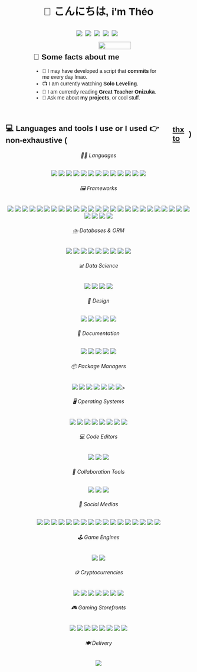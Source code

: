 <h1 style='font-family: "Bricolage Grotesque", sans-serif; display:flex;justify-content:center;'>👋 こんにちは, i'm Théo</h1>
<link rel="preconnect" href="https://fonts.googleapis.com">
<link rel="preconnect" href="https://fonts.gstatic.com" crossorigin>
<link href="https://fonts.googleapis.com/css2?family=Bricolage+Grotesque:opsz,wght@12..96,200..800&display=swap" rel="stylesheet">
<div style='padding:1em; display:flex;justify-content:center;'>
    <a href="https://theobiet.dev">
        <img src="https://img.shields.io/badge/Portfolio-6C5CFF?logo=arc&logoColor=FCBFBD" />
    </a>&nbsp;&nbsp;
        <a href="mailto:dev.theobiet@gmail.com">
        <img src="https://img.shields.io/badge/Gmail-D14836?logo=gmail&logoColor=white" />
    </a>&nbsp;&nbsp;
        <a href="https://discordapp.com/users/632611245295534083">
        <img src="https://img.shields.io/badge/Discord-7289DA?logo=discord&logoColor=white" />
    </a>&nbsp;&nbsp;
    <a href="https://twitter.com/DavDav_js">
        <img src="https://img.shields.io/badge/X (Twitter)-000?logo=x&logoColor=white" />
    </a>&nbsp;&nbsp;
    <a href="https://open.spotify.com/user/mptvoff622!">
        <img src="https://img.shields.io/badge/Spotify-1ED760?logo=spotify&logoColor=white" />
    </a>&nbsp;&nbsp;</div>

<div style='font-family: "Bricolage Grotesque", sans-serif; display:flex;justify-content:space-around;align-items:center;'>
    <div style="width:70%">
          <img style="width:50%" align='right' src="https://media3.giphy.com/media/v1.Y2lkPTc5MGI3NjExcXd2eDhxdDlsMW1pdzNhd3ZndXgzbHo0d3ZlMTRjaHppMTg2dm0zZiZlcD12MV9pbnRlcm5hbF9naWZfYnlfaWQmY3Q9Zw/FCa6hZaIkSLqHZB2rO/giphy.gif" />
        <h2 style='font-family: "Bricolage Grotesque", sans-serif; display:flex;align-items:center;'>🚀 Some facts about me</h2>
        <ul>
            <li>🧠 I may have developed a script that <b>commits</b> for me every day lmao.</b></li>
            <li>📺 I am currently watching <b>Solo Leveling</b>.</li>
            <li>📖 I am currently reading <b>Great Teacher Onizuka</b>.</li>
            <li>💬 Ask me about <strong>my projects</strong>, or cool stuff.</li>
        </ul>
    </div>
</div>
<br>
<h2 style='font-family: "Bricolage Grotesque", sans-serif; display:flex;align-items:center;'>
💻 Languages and tools I use or I used 👉 non-exhaustive (<a href="https://github.com/inttter/md-badges?tab=readme-ov-file">thx to</a>)
</h2>
<div align='center'>
        <h6>🧑‍💻 Languages</h6>
        <img src="https://img.shields.io/badge/Bash-4EAA25?logo=gnubash&logoColor=fff" />
        <img src="https://img.shields.io/badge/CSS-1572B6?logo=css3&logoColor=fff" />
        <img src="https://img.shields.io/badge/HTML-%23E34F26.svg?logo=html5&logoColor=white" />
        <img src="https://img.shields.io/badge/JavaScript-F7DF1E?logo=javascript&logoColor=000" />
        <img src="https://img.shields.io/badge/JSON-000?logo=json&logoColor=fff" />
        <img src="https://img.shields.io/badge/Lua-%232C2D72.svg?logo=lua&logoColor=white" />
        <img src="https://img.shields.io/badge/Markdown-%23000000.svg?logo=markdown&logoColor=white" />
        <img src="https://img.shields.io/badge/MDX-1B1F24?logo=mdx&logoColor=fff" />
        <img src="https://img.shields.io/badge/Python-3776AB?logo=python&logoColor=fff" />
        <img src="https://img.shields.io/badge/Sass-C69?logo=sass&logoColor=fff" />
        <img src="https://img.shields.io/badge/TypeScript-3178C6?logo=typescript&logoColor=fff" />
        <img src="https://img.shields.io/badge/XML-767C52?logo=xml&logoColor=fff" />
        <img src="https://img.shields.io/badge/YAML-CB171E?logo=yaml&logoColor=fff" />
        <br>
        <h6>🖼️ Frameworks</h6>
        <img src="https://img.shields.io/badge/Anaconda-44A833?logo=anaconda&logoColor=fff" />
        <img src="https://img.shields.io/badge/Angular-%23DD0031.svg?logo=angular&logoColor=white" />
        <img src="https://img.shields.io/badge/Cypress-69D3A7?logo=cypress&logoColor=fff" />
        <img src="https://img.shields.io/badge/Deno-000?logo=deno&logoColor=fff" />
        <img src="https://img.shields.io/badge/Django-%23092E20.svg?logo=django&logoColor=white" />
        <img src="https://img.shields.io/badge/Docker-2496ED?logo=docker&logoColor=fff" />
        <img src="https://img.shields.io/badge/Expo-000020?logo=expo&logoColor=fff" />
        <img src="https://img.shields.io/badge/Electron-2B2E3A?logo=electron&logoColor=fff" />
        <img src="https://img.shields.io/badge/Express.js-%23404d59.svg?logo=express&logoColor=%2361DAFB" />
        <img src="https://img.shields.io/badge/-Fastify-000000?style=flat&logo=fastify&logoColor=white" />
        <img src="https://img.shields.io/badge/FastAPI-009485.svg?logo=fastapi&logoColor=white" />
        <img src="https://img.shields.io/badge/Flask-000?logo=flask&logoColor=fff" />
        <img src="https://img.shields.io/badge/Jest-C21325?logo=jest&logoColor=fff" />
        <img src="https://img.shields.io/badge/Mocha-8D6748?logo=mocha&logoColor=fff" />
        <img src="https://img.shields.io/badge/Nest.js-%23E0234E.svg?logo=nestjs&logoColor=white" />
        <img src="https://img.shields.io/badge/Next.js-black?logo=next.js&logoColor=white" />
        <img src="https://img.shields.io/badge/Node.js-6DA55F?logo=node.js&logoColor=white" />
        <img src="https://img.shields.io/badge/Nuxt-002E3B?logo=nuxt&logoColor=#00DC82" />
        <img src="https://img.shields.io/badge/React-%2320232a.svg?logo=react&logoColor=%2361DAFB" />
        <img src="https://img.shields.io/badge/React_Native-%2320232a.svg?logo=react&logoColor=%2361DAFB" />
        <img src="https://img.shields.io/badge/React%20Query-FF4154?logo=reactquery&logoColor=fff" />
        <img src="https://img.shields.io/badge/React_Router-CA4245?logo=react-router&logoColor=white" />
        <img src="https://img.shields.io/badge/Redux-764ABC?logo=redux&logoColor=fff" />
        <img src="https://img.shields.io/badge/Sass-C69?logo=sass&logoColor=fff" />
        <img src="https://img.shields.io/badge/Selenium-43B02A?logo=selenium&logoColor=fff" />
        <img src="https://img.shields.io/badge/Tailwind%20CSS-%2338B2AC.svg?logo=tailwind-css&logoColor=white" />
        <img src="https://img.shields.io/badge/Three.js-000?logo=threedotjs&logoColor=fff" />
        <img src="https://img.shields.io/badge/Vite-646CFF?logo=vite&logoColor=fff" />
        <img src="https://img.shields.io/badge/Vue.js-4FC08D?logo=vuedotjs&logoColor=fff" />
        <br>
        <h6>⛈️ Databases & ORM</h6>
        <img src="https://img.shields.io/badge/MariaDB-003545?logo=mariadb&logoColor=white" />
        <img src="https://img.shields.io/badge/MongoDB-%234ea94b.svg?logo=mongodb&logoColor=white" />
        <img src="https://img.shields.io/badge/MySQL-4479A1?logo=mysql&logoColor=fff" />
        <img src="https://img.shields.io/badge/Postgres-%23316192.svg?logo=postgresql&logoColor=white" />
        <img src="https://img.shields.io/badge/Redis-%23DD0031.svg?logo=redis&logoColor=white" />
        <img src="https://img.shields.io/badge/SQLite-%2307405e.svg?logo=sqlite&logoColor=white" />
        <img src="https://img.shields.io/badge/Prisma-2D3748?logo=prisma&logoColor=white" />
        <img src="https://img.shields.io/badge/Sequelize-52B0E7?logo=sequelize&logoColor=fff" />
        <img src="https://img.shields.io/badge/TypeORM-FE0803?logo=typeorm&logoColor=fff" />
        <br>
        <h6>📊 Data Science</h6>
        <img src="https://img.shields.io/badge/Chart.js-FF6384?logo=chartdotjs&logoColor=fff" />
        <img src="https://custom-icon-badges.demolab.com/badge/Matplotlib-71D291?logo=matplotlib&logoColor=fff" />
        <img src="https://img.shields.io/badge/NumPy-4DABCF?logo=numpy&logoColor=fff" />
        <img src="https://img.shields.io/badge/Pandas-150458?logo=pandas&logoColor=fff" />
        <br>
        <h6>🎨 Design</h6>
        <img src="https://img.shields.io/badge/Behance-0054F7?logo=behance&logoColor=white" />
        <img src="https://img.shields.io/badge/Blender-%23F5792A.svg?logo=blender&logoColor=white" />
        <img src="https://img.shields.io/badge/Figma-F24E1E?logo=figma&logoColor=white" />
        <img src="https://img.shields.io/badge/Storybook-FF4785?logo=storybook&logoColor=fff" />
        <img src="https://img.shields.io/badge/Unsplash-000000?logo=Unsplash&logoColor=white" />
        <br>
        <h6>📄 Documentation</h6>
        <img src="https://img.shields.io/badge/Confluence-172B4D?logo=confluence&logoColor=fff" />
        <img src="https://img.shields.io/badge/GitBook-3884FF?logo=gitbook&logoColor=fff" />
        <img src="https://img.shields.io/badge/Notion-000?logo=notion&logoColor=fff" />
        <img src="https://img.shields.io/badge/ReadMe-018EF5?logo=readme&logoColor=fff" />
        <img src="https://img.shields.io/badge/Obsidian-%23483699.svg?&logo=obsidian&logoColor=white" />
        <br>
        <h6>📦 Package Managers</h6>
        <img src="https://img.shields.io/badge/Bun-000?logo=bun&logoColor=fff" />
        <img src="https://img.shields.io/badge/Chocolatey-80B5E3?logo=chocolatey&logoColor=fff" />
        <img src="https://img.shields.io/badge/Homebrew-FBB040?logo=homebrew&logoColor=fff" />
        <img src="https://img.shields.io/badge/npm-CB3837?logo=npm&logoColor=fff" />
        <img src="https://img.shields.io/badge/pnpm-F69220?logo=pnpm&logoColor=fff" />
        <img src="https://img.shields.io/badge/PyPI-3775A9?logo=pypi&logoColor=fff" />
        <img src="https://img.shields.io/badge/Yarn-2C8EBB?logo=yarn&logoColor=fff" />>
        <br>
        <h6>🖥️ Operating Systems</h6>
        <img src="https://img.shields.io/badge/Arch%20Linux-1793D1?logo=arch-linux&logoColor=fff" />
        <img src="https://img.shields.io/badge/Debian-A81D33?logo=debian&logoColor=fff" />
        <img src="https://img.shields.io/badge/iOS-000000?&logo=apple&logoColor=white" />
        <img src="https://img.shields.io/badge/Kali%20Linux-557C94?logo=kalilinux&logoColor=fff" />
        <img src="https://img.shields.io/badge/Linux-FCC624?logo=linux&logoColor=black" />
        <img src="https://img.shields.io/badge/macOS-000000?logo=apple&logoColor=F0F0F0" />
        <img src="https://img.shields.io/badge/Ubuntu-E95420?logo=ubuntu&logoColor=white" />
        <img src="https://custom-icon-badges.demolab.com/badge/Windows🤮-0078D6?logo=windows11&logoColor=white" />
        <br>
        <h6>💻 Code Editors</h6>
        <img src="https://custom-icon-badges.demolab.com/badge/Visual%20Studio%20Code-0078d7.svg?logo=vsc&logoColor=white" />
        <img src="https://img.shields.io/badge/PyCharm-000?logo=pycharm&logoColor=fff" />
        <img src="https://img.shields.io/badge/Xcode-007ACC?logo=Xcode&logoColor=white" />
        <br>
        <h6>🤝 Collaboration Tools</h6>
        <img src="https://img.shields.io/badge/Jira-0052CC?logo=jira&logoColor=fff" />
        <img src="https://img.shields.io/badge/Slack-4A154B?logo=slack&logoColor=fff)" />
        <img src="https://img.shields.io/badge/Trello-0052CC?logo=trello&logoColor=fff" />
        <br>
        <h6>📱 Social Medias</h6>
        <img src="https://img.shields.io/badge/Discord-%235865F2.svg?&logo=discord&logoColor=white" />
        <img src="https://img.shields.io/badge/GitHub-%23121011.svg?logo=github&logoColor=white" />
        <img src="https://img.shields.io/badge/GitLab-FC6D26?logo=gitlab&logoColor=fff" />
        <img src="https://img.shields.io/badge/Instagram-%23E4405F.svg?logo=Instagram&logoColor=white" />
        <img src="https://custom-icon-badges.demolab.com/badge/LinkedIn-0A66C2?logo=linkedin-white&logoColor=fff" />
        <img src="https://img.shields.io/badge/MyAnimeList-2E51A2?logo=myanimelist&logoColor=fff" />
        <img src="https://img.shields.io/badge/Product%20Hunt-DA552F?logo=producthunt&logoColor=fff" />
        <img src="https://img.shields.io/badge/Reddit-FF4500?logo=reddit&logoColor=white" />
        <img src="https://img.shields.io/badge/Signal-3A76F0?logo=signal&logoColor=fff" />
        <img src="https://img.shields.io/badge/Snapchat-%23FFFC00.svg?logo=Snapchat&logoColor=white" />
        <img src="https://img.shields.io/badge/Spotify-1ED760?logo=spotify&logoColor=white" />
        <img src="https://img.shields.io/badge/-Stack%20Overflow-FE7A16?logo=stack-overflow&logoColor=white" />
        <img src="https://img.shields.io/badge/Telegram-2CA5E0?logo=telegram&logoColor=white" />
        <img src="https://img.shields.io/badge/Twitch-%239146FF.svg?logo=Twitch&logoColor=white" />
        <img src="https://img.shields.io/badge/WhatsApp-25D366?logo=whatsapp&logoColor=white" />
        <img src="https://img.shields.io/badge/X-%23000000.svg?logo=X&logoColor=white" />
        <img src="https://img.shields.io/badge/YouTube-%23FF0000.svg?logo=YouTube&logoColor=white" />
        <br>
        <h6>🕹️ Game Engines</h6>
        <img src="https://img.shields.io/badge/Godot-%23FFFFFF.svg?logo=godot-engine" />
        <img src="https://img.shields.io/badge/Unreal%20Engine-%23313131.svg?logo=unrealengine&logoColor=white" />
        <br>
        <h6>🪙 Cryptocurrencies</h6>
        <img src="https://img.shields.io/badge/Bitcoin-FF9900?logo=bitcoin&logoColor=white" />
        <img src="https://img.shields.io/badge/Dogecoin-C2A633?logo=dogecoin&logoColor=white" />
        <img src="https://img.shields.io/badge/Ethereum-3C3C3D?logo=ethereum&logoColor=white" />
        <img src="https://img.shields.io/badge/Litecoin-A6A9AA?logo=litecoin&logoColor=white" />
        <img src="https://img.shields.io/badge/Monero-F60?logo=monero&logoColor=fff" />
        <img src="https://img.shields.io/badge/Solana-9945FF?logo=solana&logoColor=fff" />
        <img src="https://img.shields.io/badge/Tether-168363?&logo=tether&logoColor=white" />
        <br>
        <h6>🎮 Gaming Storefronts</h6>
        <img src="https://img.shields.io/badge/Battle.net-%2300AEFF.svg?logo=battle.net&logoColor=white" />
        <img src="https://img.shields.io/badge/EA-%23000000.svg?logo=ea&logoColor=white" />
        <img src="https://img.shields.io/badge/Epic%20Games-%23313131.svg?logo=epicgames&logoColor=white" />
        <img src="https://img.shields.io/badge/G2A-F05F00?logo=g2a&logoColor=fff" />
        <img src="https://img.shields.io/badge/GOG.com-86328A?logo=gogdotcom&logoColor=fff" />
        <img src="https://img.shields.io/badge/Humble%20Bundle-%23494F5C.svg?logo=HumbleBundle&logoColor=white" />
        <img src="https://img.shields.io/badge/itch.io-%23FF0B34.svg?logo=Itch.io&logoColor=white" />
        <img src="https://img.shields.io/badge/Steam-%23000000.svg?logo=steam&logoColor=white" />
        <br>
        <h6>🍽️ Delivery</h6>
        <img src="https://img.shields.io/badge/Uber_Eats-5FB709?logo=uber-eats&logoColor=white" />
        <br>
</div>

